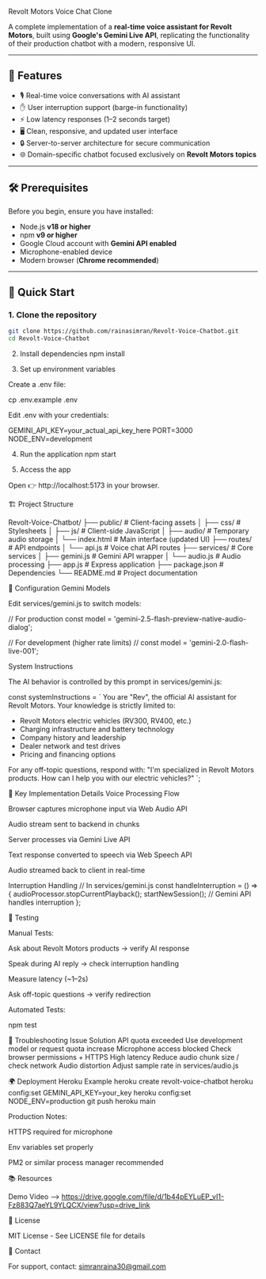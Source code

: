 Revolt Motors Voice Chat Clone  

A complete implementation of a **real-time voice assistant for Revolt Motors**, built using **Google's Gemini Live API**, replicating the functionality of their production chatbot with a modern, responsive UI.  

---

## 🌟 Features  
- 🎙️ Real-time voice conversations with AI assistant  
- ✋ User interruption support (barge-in functionality)  
- ⚡ Low latency responses (1–2 seconds target)  
- 🖥️ Clean, responsive, and updated user interface  
- 🔒 Server-to-server architecture for secure communication  
- 🌐 Domain-specific chatbot focused exclusively on **Revolt Motors topics**  

---

## 🛠️ Prerequisites  
Before you begin, ensure you have installed:  
- Node.js **v18 or higher**  
- npm **v9 or higher**  
- Google Cloud account with **Gemini API enabled**  
- Microphone-enabled device  
- Modern browser (**Chrome recommended**)  

---

## 🚀 Quick Start  

### 1. Clone the repository  
```bash
git clone https://github.com/rainasimran/Revolt-Voice-Chatbot.git
cd Revolt-Voice-Chatbot
```
2. Install dependencies
npm install

3. Set up environment variables

Create a .env file:

cp .env.example .env


Edit .env with your credentials:

GEMINI_API_KEY=your_actual_api_key_here
PORT=3000
NODE_ENV=development

4. Run the application
npm start

5. Access the app

Open 👉 http://localhost:5173 in your browser.

🏗️ Project Structure

Revolt-Voice-Chatbot/
├── public/              # Client-facing assets
│   ├── css/             # Stylesheets
│   ├── js/              # Client-side JavaScript
│   ├── audio/           # Temporary audio storage
│   └── index.html       # Main interface (updated UI)
├── routes/              # API endpoints
│   └── api.js           # Voice chat API routes
├── services/            # Core services
│   ├── gemini.js        # Gemini API wrapper
│   └── audio.js         # Audio processing
├── app.js               # Express application
├── package.json         # Dependencies
└── README.md            # Project documentation

🔧 Configuration
Gemini Models

Edit services/gemini.js to switch models:

// For production
const model = 'gemini-2.5-flash-preview-native-audio-dialog';

// For development (higher rate limits)
// const model = 'gemini-2.0-flash-live-001';

System Instructions

The AI behavior is controlled by this prompt in services/gemini.js:

const systemInstructions = `
You are "Rev", the official AI assistant for Revolt Motors.
Your knowledge is strictly limited to:

- Revolt Motors electric vehicles (RV300, RV400, etc.)
- Charging infrastructure and battery technology
- Company history and leadership
- Dealer network and test drives
- Pricing and financing options

For any off-topic questions, respond with:
"I'm specialized in Revolt Motors products. How can I help you with our electric vehicles?"
`;

🎯 Key Implementation Details
Voice Processing Flow

Browser captures microphone input via Web Audio API

Audio stream sent to backend in chunks

Server processes via Gemini Live API

Text response converted to speech via Web Speech API

Audio streamed back to client in real-time

Interruption Handling
// In services/gemini.js
const handleInterruption = () => {
  audioProcessor.stopCurrentPlayback();
  startNewSession(); // Gemini API handles interruption
};

🧪 Testing

Manual Tests:

Ask about Revolt Motors products → verify AI response

Speak during AI reply → check interruption handling

Measure latency (~1–2s)

Ask off-topic questions → verify redirection

Automated Tests:

npm test

🚨 Troubleshooting
Issue	Solution
API quota exceeded	Use development model or request quota increase
Microphone access blocked	Check browser permissions + HTTPS
High latency	Reduce audio chunk size / check network
Audio distortion	Adjust sample rate in services/audio.js

🌍 Deployment
Heroku Example
heroku create revolt-voice-chatbot
heroku config:set GEMINI_API_KEY=your_key
heroku config:set NODE_ENV=production
git push heroku main


Production Notes:

HTTPS required for microphone

Env variables set properly

PM2 or similar process manager recommended

📚 Resources

Demo Video --> https://drive.google.com/file/d/1b44pEYLuEP_vI1-Fz883Q7aeYL9YLQCX/view?usp=drive_link

📄 License

MIT License - See LICENSE file for details

📧 Contact

For support, contact: simranraina30@gmail.com

